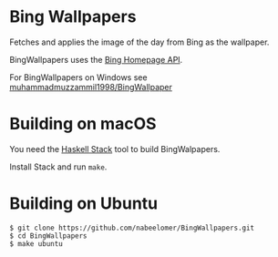 # Bing Wallpapers

Fetches and applies the image of the day from Bing as the wallpaper.

BingWallpapers uses the [Bing Homepage API](https://github.com/muhammadmuzzammil1998/BingHomepageAPI).

For BingWallpapers on Windows see [muhammadmuzzammil1998/BingWallpaper](https://github.com/muhammadmuzzammil1998/BingWallpaper)

# Building on macOS
You need the [Haskell Stack](http://www.haskellstack.org/) tool to build BingWalpapers.

Install Stack and run `make`.

# Building on Ubuntu

    $ git clone https://github.com/nabeelomer/BingWallpapers.git
    $ cd BingWallpapers
    $ make ubuntu
